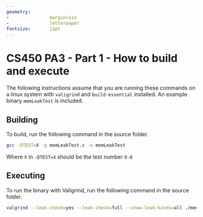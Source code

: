 ```yaml
---
geometry:
-               margin=1in
-               letterpaper
fontsize:       11pt
...
```


# CS450 PA3 - Part 1 - How to build and execute

The following instructions assume that you are running these commands on a linux system with `valigrind` and `build-essential` installed.
An example binary `memLeakTest` is included.

## Building

To build, run the following command in the source folder.

``` sh
gcc -DTEST=X -g memLeakTest.c -o memLeakTest
```

Where `X` in `-DTEST=X` should be the test number `0-8`

## Executing

To run the binary with Valigrind, run the following command in the source folder.

``` sh
valgrind --leak-check=yes --leak-check=full --show-leak-kinds=all ./memLeakTest
```
